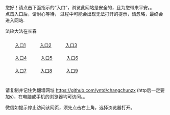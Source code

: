 您好！请点击下面指示的“入口”，浏览此网站是安全的，且为您带来平安。。 <br/>
点击入口后，请耐心等待， 过程中可能会出现无法打开的提示，请忽略，最终会进入网站. </br>

法轮大法在长春<br/>
<div style="padding:10px"><a style="margin:20px" target="_blank" href="https://d3rcy1i28lkfbg.cloudfront.net/2Qpsp?pfnxnvwp" id="ccLink1" rel="nofollow">入口1</a> <a target="_blank" style="margin:20px" href="https://d1k5ucf62ii95h.cloudfront.net/2Qpsp?lkovz" id="ccLink2" rel="nofollow">入口2</a> <a style="margin:20px" target="_blank" href="https://d3gs24mkg5de0k.cloudfront.net/2Qpsp?eejcnmc" id="ccLink3" rel="nofollow">入口3</a></div>

<div style="padding:10px" ><a style="margin:20px" target="_blank" href="https://d3rcy1i28lkfbg.cloudfront.net/2Qpsp?pfnxnvwp" id="ccLink4" rel="nofollow">入口4</a> <a style="margin:20px" href="https://d1k5ucf62ii95h.cloudfront.net/2Qpsp?lkovz" target="_blank" id="ccLink5" rel="nofollow">入口5</a> <a style="margin:20px" href="https://d3gs24mkg5de0k.cloudfront.net/2Qpsp?eejcnmc" target="_blank" id="ccLink6" rel="nofollow">入口6</a></div>

<div style="padding:10px"><a style="margin:20px" target="_blank" href="https://d3rcy1i28lkfbg.cloudfront.net/2Qpsp?pfnxnvwp" id="ccLink7" rel="nofollow">入口7</a> <a style="margin:20px" href="https://d1k5ucf62ii95h.cloudfront.net/2Qpsp?lkovz" target="_blank" id="ccLink8" rel="nofollow">入口8</a> <a style="margin:20px" target="_blank" href="https://d3gs24mkg5de0k.cloudfront.net/2Qpsp?eejcnmc" id="ccLink9" rel="nofollow">入口9</a></div>

<br/>



请复制并记住免翻墙网址 https://github.com/yntd/changchunzx (http后一定要加s)，在电脑或手机的浏览器均可访问。。<br/>

微信如提示停止访问该网页，须先点击右上角，选择浏览器打开。
